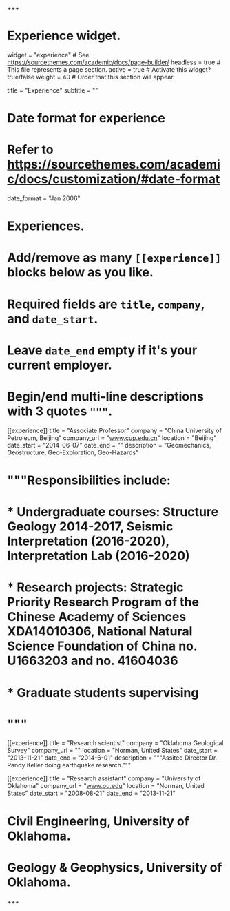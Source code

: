 +++
# Experience widget.
widget = "experience"  # See https://sourcethemes.com/academic/docs/page-builder/
headless = true  # This file represents a page section.
active = true  # Activate this widget? true/false
weight = 40  # Order that this section will appear.

title = "Experience"
subtitle = ""

# Date format for experience
#   Refer to https://sourcethemes.com/academic/docs/customization/#date-format
date_format = "Jan 2006"

# Experiences.
#   Add/remove as many `[[experience]]` blocks below as you like.
#   Required fields are `title`, `company`, and `date_start`.
#   Leave `date_end` empty if it's your current employer.
#   Begin/end multi-line descriptions with 3 quotes `"""`.
[[experience]]
  title = "Associate Professor"
  company = "China University of Petroleum, Beijing"
  company_url = "www.cup.edu.cn"
  location = "Beijing"
  date_start = "2014-06-07"
  date_end = ""
  description = "Geomechanics, Geostructure, Geo-Exploration, Geo-Hazards"
  # """Responsibilities include:
  
 # * Undergraduate courses: Structure Geology 2014-2017, Seismic Interpretation (2016-2020), Interpretation Lab (2016-2020) 
 # * Research projects: Strategic Priority Research Program of the Chinese Academy of Sciences XDA14010306, National Natural Science  Foundation of China no. U1663203 and no. 41604036
 # * Graduate students supervising
 # """

[[experience]]
  title = "Research scientist"
  company = "Oklahoma Geological Survey"
  company_url = ""
  location = "Norman, United States"
  date_start = "2013-11-21"
  date_end = "2014-6-01"
  description = """Assited Director Dr. Randy Keller doing earthquake research."""

[[experience]]
  title = "Research assistant"
  company = "University of Oklahoma"
  company_url = "www.ou.edu"
  location = "Norman, United States"
  date_start = "2008-08-21"
  date_end = "2013-11-21"
  # Civil Engineering, University of Oklahoma.
  # Geology & Geophysics, University of Oklahoma.
+++

